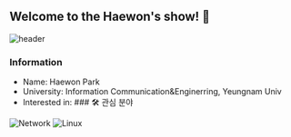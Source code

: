 ## Welcome to the Haewon's show! 👋

<!--
**kr-haewon/kr-haewon** is a ✨ _special_ ✨ repository because its `README.md` (this file) appears on your GitHub profile.

Here are some ideas to get you started:

- 🔭 I’m currently working on ...
- 🌱 I’m currently learning ...
- 👯 I’m looking to collaborate on ...
- 🤔 I’m looking for help with ...
- 💬 Ask me about ...
- 📫 How to reach me: ...
- 😄 Pronouns: ...
- ⚡ Fun fact: ...
-->
![header](https://capsule-render.vercel.app/api?type=wave&color=auto&height=300&section=header&text=Haewon's%20story&fontSize=90)
### Information

* Name: Haewon Park
* University: Information Communication&Enginerring, Yeungnam Univ
* Interested in: ### 🛠️ 관심 분야

![Network](https://img.shields.io/badge/Network-0059B2?style=for-the-badge&logo=cisco&logoColor=white) ![Linux](https://img.shields.io/badge/Linux-E8396D?style=for-the-badge&logo=linux&logoColor=white)
